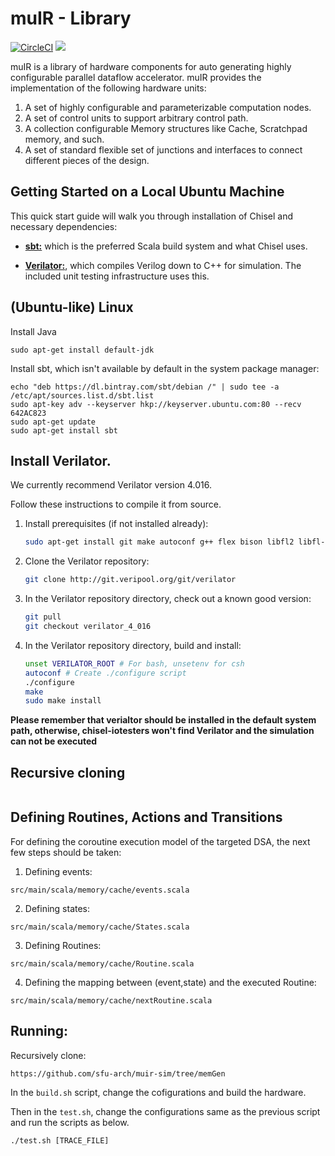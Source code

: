 # muIR - Library

[![CircleCI](https://circleci.com/gh/sfu-arch/muir-lib.svg?style=svg)](https://circleci.com/gh/sfu-arch/muir-lib)
[![](https://tokei.rs/b1/github/sfu-arch/muir-lib)](https://github.com/sfu-arch/muir-lib)


muIR is a library of hardware components for auto generating highly configurable parallel dataflow accelerator.
muIR provides the implementation of the following hardware units:

1. A set of highly configurable and parameterizable computation nodes.
2. A set of control units to support arbitrary control path.
3. A collection configurable Memory structures like Cache, Scratchpad memory, and such.
4. A set of standard flexible set of junctions and interfaces to connect different pieces of the design.


## Getting Started on a Local Ubuntu Machine

This quick start guide will walk you through installation of Chisel and necessary dependencies:

* **[sbt:](https://www.scala-sbt.org/)** which is the preferred Scala build system and what Chisel uses.

* **[Verilator:](https://www.veripool.org/wiki/verilator)**, which compiles Verilog down to C++ for simulation. The included unit testing infrastructure uses this.


## (Ubuntu-like) Linux

Install Java

```
sudo apt-get install default-jdk
```

Install sbt, which isn't available by default in the system package manager:

```
echo "deb https://dl.bintray.com/sbt/debian /" | sudo tee -a /etc/apt/sources.list.d/sbt.list
sudo apt-key adv --keyserver hkp://keyserver.ubuntu.com:80 --recv 642AC823
sudo apt-get update
sudo apt-get install sbt
```

## Install Verilator.

We currently recommend Verilator version 4.016.

Follow these instructions to compile it from source.

1. Install prerequisites (if not installed already):

    ```bash
    sudo apt-get install git make autoconf g++ flex bison libfl2 libfl-dev zlibc zlib1g zlib1g-dev
    ```

2. Clone the Verilator repository:

    ```bash
    git clone http://git.veripool.org/git/verilator
    ```

3. In the Verilator repository directory, check out a known good version:

    ```bash
    git pull
    git checkout verilator_4_016
    ```

4. In the Verilator repository directory, build and install:

    ```bash
    unset VERILATOR_ROOT # For bash, unsetenv for csh
    autoconf # Create ./configure script
    ./configure
    make
    sudo make install
    ```
**Please remember that verialtor should be installed in the default system path, otherwise, chisel-iotesters won't find Verilator and the simulation can not be executed**

## Recursive cloning



``` git clone --recurse-submodules
```

## Defining Routines, Actions and Transitions

For defining the coroutine execution model of the targeted DSA, the next few steps should be taken:

1. Defining events:
```
src/main/scala/memory/cache/events.scala
```

2. Defining states:
```
src/main/scala/memory/cache/States.scala
```

3. Defining Routines:
```
src/main/scala/memory/cache/Routine.scala
```

4. Defining the mapping between (event,state) and the executed Routine:
```
src/main/scala/memory/cache/nextRoutine.scala
```

## Running:

Recursively clone:
 ```
 https://github.com/sfu-arch/muir-sim/tree/memGen
 ```

 In the ```build.sh``` script, change the cofigurations and build the hardware.

 Then in the ```test.sh```, change the configurations same as the previous script and run the scripts as below.

 ```
 ./test.sh [TRACE_FILE]
 ```
 









